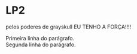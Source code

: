 # LP2
<p>
pelos poderes de grayskull EU TENHO A FORÇA!!!!
<p>
  Primeira linha do parágrafo.<br />
  Segunda linha do parágrafo.
</p>
